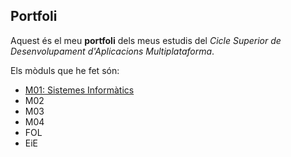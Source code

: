 ## Portfoli

Aquest és el meu **portfoli** dels meus estudis del *Cicle Superior de Desenvolupament d'Aplicacions Multiplataforma*.

Els mòduls que he fet són:
- [M01: Sistemes Informàtics](https://github.com/MarcCristobal/Portfoli/tree/main/Moduls/M01-SistemesInformatics)
- M02
- M03
- M04
- FOL
- EiE

